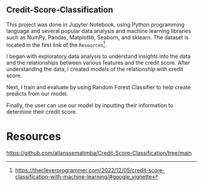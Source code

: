 ## Credit-Score-Classification

This project was done in Jupyter Notebook, using Python programming language and several popular data analysis and machine learning libraries such as NumPy, Pandas, Matplotlib, Seaborn, and sklearn. The dataset is located in the first link of the `Resources`[^1].

I began with exploratory data analysis to understand insights into the data and the relationships between various features and the credit score. After understanding the data, I created models of the relationship with credit score.

Next, I train and evaluate by using Random Forest Classifier to help create predicts from our model.

Finally, the user can use our model by inputting their information to determine their credit score.


# Resources

[^1]: https://thecleverprogrammer.com/2022/12/05/credit-score-classification-with-machine-learning/#google_vignette

https://github.com/allanssematimba/Credit-Score-Classification/tree/main
